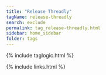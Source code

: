 ```yaml
---
title: "Release Threadly"
tagName: release-threadly
search: exclude
permalink: tag_release-threadly.html
sidebar: home_sidebar
folder: tags
---
```

{% include taglogic.html %}

{% include links.html %}
